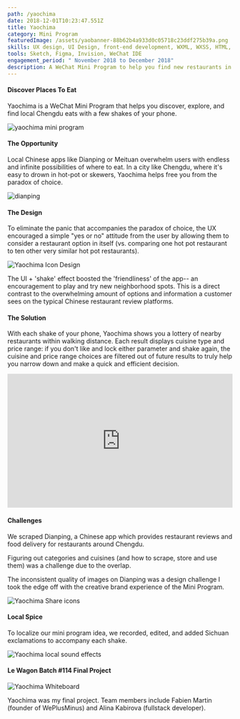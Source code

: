 ```yaml
---
path: /yaochima
date: 2018-12-01T10:23:47.551Z
title: Yaochima
category: Mini Program
featuredImage: /assets/yaobanner-88b62b4a933d0c05718c23ddf275b39a.png
skills: UX design, UI Design, front-end development, WXML, WXSS, HTML, CSS, Javascript
tools: Sketch, Figma, Invision, WeChat IDE
engagement_period: " November 2018 to December 2018"
description: A WeChat Mini Program to help you find new restaurants in the neighborhood.
---
```

#### Discover Places To Eat

Yaochima is a WeChat Mini Program that helps you discover, explore, and find local Chengdu eats with a few shakes of your phone.

![yaochima mini program](/assets/yao_1-3fcdac514ac18a02294910cdd5cd9f42.png "Yaochima Mini Program Screenshot")

#### The Opportunity

Local Chinese apps like Dianping or Meituan overwhelm users with endless and infinite possibilities of where to eat. In a city like Chengdu, where it's easy to drown in hot-pot or skewers, Yaochima helps free you from the paradox of choice.

![dianping](/assets/yao_2-f6599a7c7814e108c91b985541fe5408.png "Dianping & Meituan Food Delivery Apps")

#### The Design

To eliminate the panic that accompanies the paradox of choice, the UX encouraged a simple "yes or no" attitude from the user by allowing them to consider a restaurant option in itself (vs. comparing one hot pot restaurant to ten other very similar hot pot restaurants).

![Yaochima Icon Design](/assets/yao_3-6bd54212d671ba8324727c526275bf5e.png "Yaochima Icon Design")

The UI + 'shake' effect boosted the 'friendliness' of the app-- an encouragement to play and try new neighborhood spots. This is a direct contrast to the overwhelming amount of options and information a customer sees on the typical Chinese restaurant review platforms.

#### The Solution

With each shake of your phone, Yaochima shows you a lottery of nearby restaurants within walking distance. Each result displays cuisine type and price range: if you don't like and lock either parameter and shake again, the cuisine and price range choices are filtered out of future results to truly help you narrow down and  make a quick and efficient decision.

<iframe width="100%" height="300px" style="margin: 0 auto" src="https://www.youtube.com/embed/eYaEUeVMWH0" frameborder="0" allow="autoplay; encrypted-media" allowfullscreen></iframe>

#### Challenges

We scraped Dianping, a Chinese app which provides restaurant reviews and food delivery for restaurants around Chengdu.

Figuring out categories and cuisines (and how to scrape, store and use them) was a challenge due to the overlap.

The inconsistent quality of images on Dianping was a design challenge I took the edge off with the creative brand experience of the Mini Program.

![Yaochima Share icons](/assets/yao_5-4719975801dd3f7bc814967110f51c48.png "Yaochima share icons")

#### Local Spice

To localize our mini program idea, we recorded, edited, and added Sichuan exclamations to accompany each shake.

![Yaochima local sound effects](/assets/yao_6-c6dded252bf5b18608ce8cbb47ca708b.jpeg "Yaochima local sound effects")

#### Le Wagon Batch #114 Final Project

![Yaochima Whiteboard](/assets/yao_4-2f935468fd2cbfb97f7fd5772d2cf352.png "Yaochima Whiteboard")

Yaochima was my final project. Team members include Fabien Martin (founder of WePlusMinus) and Alina Kabirova (fullstack developer).